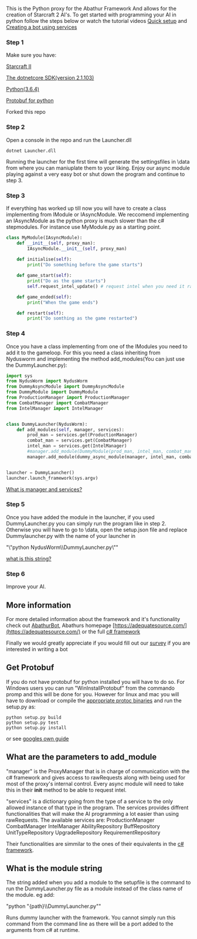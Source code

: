 This is the Python proxy for the Abathur Framework And allows for the creation of Starcraft 2 AI's. To get started with programming your AI in python follow the steps below or watch the tutorial videos [Quick setup](https://www.youtube.com/watch?v=Gg5MtiS8nsU&t=) and [Creating a bot using services](https://www.youtube.com/watch?v=eSd7tQn_4h0)

### Step 1

Make sure you have:

[Starcraft II](https://starcraft2.com/)

[The dotnetcore SDK(version 2.1.103)](https://www.microsoft.com/net/download/windows)

[Python(3.6.4)](https://www.python.org/downloads/)

[Protobuf for python](#get-protobuf)

Forked this repo

### Step 2 
Open a console in the repo and run the Launcher.dll 

```
dotnet Launcher.dll
```
Running the launcher for the first time will generate the settingsfiles in \data from where you can maniuplate them to your liking. Enjoy our async module playing against a very easy bot or shut down the program and continue to step 3.

### Step 3

If everything has worked up till now you will have to create a class implementing from IModule or IAsyncModule. We reccomend implementing an IAsyncModule as the python proxy is much slower than the c# stepmodules. For instance use MyModule.py as a starting point.

```python
class MyModule(IAsyncModule):
    def __init__(self, proxy_man):
        IAsyncModule.__init__(self, proxy_man)
        
    def initialise(self):
        print("Do something before the game starts")

    def game_start(self):
        print("Do as the game starts")
        self.request_intel_update() # request intel when you need it rather than getting it each step.

    def game_ended(self):
        print("When the game ends")

    def restart(self):
        print("Do somthing as the game restarted")
```

### Step 4

Once you have a class implementing from one of the IModules you need to add it to the gameloop. For this you need a class inheriting from Nydusworm and implementing the method add_modules(You can just use the DummyLauncher.py):

```python
import sys
from NydusWorm import NydusWorm
from DummyAsyncModule import DummyAsyncModule
from DummyModule import DummyModule
from ProductionManager import ProductionManager
from CombatManager import CombatManager
from IntelManager import IntelManager


class DummyLauncher(NydusWorm):
    def add_modules(self, manager, services):
        prod_man = services.get(ProductionManager)
        combat_man = services.get(CombatManager)
        intel_man = services.get(IntelManager)
        #manager.add_module(DummyModule(prod_man, intel_man, combat_man))
        manager.add_module(dummy_async_module(manager, intel_man, combat_man, prod_man))


launcher = DummyLauncher()
launcher.launch_framework(sys.argv)
```
[What is manager and services?](#what-are-the-parameters-to-add_module)

### Step 5
Once you have added the module in the launcher, if you used DummyLauncher.py you can simply run the program like in step 2. Otherwise you will have to go to \data, open the setup.json file and replace Dummylauncher.py with the name of your launcher in

"\\"python NydusWorm\\\\DummyLauncher.py\\"" 

[what is this string?](#what-is-the-module-string)

### Step 6
Improve your AI. 

## More information
For more detailed information about the framework and it's functionality check out [AbathurBot](https://github.com/schmidtgit/AbathurBot), Abathurs homepage [https://adequatesource.com/](https://adequatesource.com/) or the full [c# framework](https://github.com/schmidtgit/Abathur)

Finally we would greatly appreciate if you would fill out our [survey](https://docs.google.com/forms/d/e/1FAIpQLSc1AFiGvhOCqOSCjVUXUHmB6zjd0nIL1jShNUoDiyOZEr_ymw/viewform) if you are interested in writing a bot

## Get Protobuf
If you do not have protobuf for python installed you will have to do so. For Windows users you can run "WinInstallProtobuf" from the commando promp and this will be done for you. However for linux and mac you will have to download or compile the [appropriate protoc binaries](https://github.com/google/protobuf/releases/tag/v3.5.1) and run the setup.py as:
```
python setup.py build
python setup.py test
python setup.py install
```
or see [googles own guide](https://github.com/google/protobuf/tree/master/python)

## What are the parameters to add_module
"manager" is the ProxyManager that is in charge of communication with the c# framework and gives access to rawRequests along with being used for most of the proxy's internal control. Every async module will need to take this in their __init__ method to be able to request intel.

"services" is a dictionary going from the type of a service to the only allowed instance of that type in the program. The services provides diffrent functionalities that will make the AI programming a lot easier than using rawRequests. The available services are:
ProductionManager
CombatManager
IntelManager
AbilityRepository
BuffRepository
UnitTypeRepository
UpgradeRepository
RequirementRepository

Their functionalities are simmilar to the ones of their equivalents in the [c# framework](https://github.com/schmidtgit/AbathurBot/blob/master/AbathurBot/Modules/FullModule.cs). 


## What is the module string
The string added when you add a module to the setupfile is the command to run the DummyLauncher.py file as a module instead of the class name of the module. eg add:

"python "{path}\\\\DummyLauncher.py""

Runs dummy launcher with the framework. You cannot simply run this command from the command line as there will be a port added to the arguments from c# at runtime.


